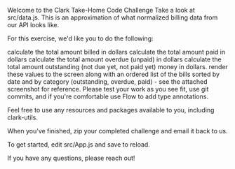 Welcome to the Clark Take-Home Code Challenge
Take a look at src/data.js. This is an approximation of what normalized billing data from our API looks like.

For this exercise, we'd like you to do the following:

calculate the total amount billed in dollars
calculate the total amount paid in dollars
calculate the total amount overdue (unpaid) in dollars
calculate the total amount outstanding (not due yet, not paid yet) money in dollars.
render these values to the screen along with an ordered list of the bills sorted by date and by category (outstanding, overdue, paid) - see the attached screenshot for reference.
Please test your work as you see fit, use git commits, and if you're comfortable use Flow to add type annotations.

Feel free to use any resources and packages available to you, including clark-utils.

When you've finished, zip your completed challenge and email it back to us.

To get started, edit src/App.js and save to reload.

If you have any questions, please reach out!


